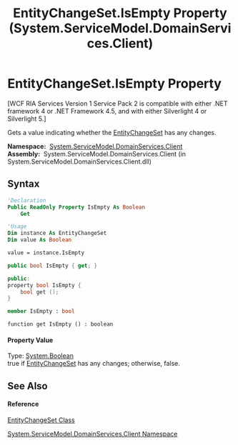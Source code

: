 ﻿---
title: EntityChangeSet.IsEmpty Property  (System.ServiceModel.DomainServices.Client)
TOCTitle: IsEmpty Property
ms:assetid: P:System.ServiceModel.DomainServices.Client.EntityChangeSet.IsEmpty
ms:mtpsurl: https://msdn.microsoft.com/en-us/library/system.servicemodel.domainservices.client.entitychangeset.isempty(v=VS.91)
ms:contentKeyID: 28755372
ms.date: 01/27/2012
mtps_version: v=VS.91
f1_keywords:
- System.ServiceModel.DomainServices.Client.EntityChangeSet.IsEmpty
- System.ServiceModel.DomainServices.Client.EntityChangeSet.get_IsEmpty
dev_langs:
- CSharp
- JScript
- VB
- FSharp
- c++
api_location:
- System.ServiceModel.DomainServices.Client.dll
api_name:
- System.ServiceModel.DomainServices.Client.EntityChangeSet.get_IsEmpty
- System.ServiceModel.DomainServices.Client.EntityChangeSet.IsEmpty
api_type:
- Managed
topic_type:
- apiref
- kbSyntax
product_family_name: VS
ROBOTS: INDEX,FOLLOW
---

# EntityChangeSet.IsEmpty Property

\[WCF RIA Services Version 1 Service Pack 2 is compatible with either .NET framework 4 or .NET Framework 4.5, and with either Silverlight 4 or Silverlight 5.\]

Gets a value indicating whether the [EntityChangeSet](ff422483\(v=vs.91\).md) has any changes.

**Namespace:**  [System.ServiceModel.DomainServices.Client](ff422479\(v=vs.91\).md)  
**Assembly:**  System.ServiceModel.DomainServices.Client (in System.ServiceModel.DomainServices.Client.dll)

## Syntax

``` vb
'Declaration
Public ReadOnly Property IsEmpty As Boolean
    Get
```

``` vb
'Usage
Dim instance As EntityChangeSet
Dim value As Boolean

value = instance.IsEmpty
```

``` csharp
public bool IsEmpty { get; }
```

``` c++
public:
property bool IsEmpty {
    bool get ();
}
```

``` fsharp
member IsEmpty : bool
```

``` jscript
function get IsEmpty () : boolean
```

#### Property Value

Type: [System.Boolean](https://msdn.microsoft.com/en-us/library/a28wyd50)  
true if [EntityChangeSet](ff422483\(v=vs.91\).md) has any changes; otherwise, false.  
  

## See Also

#### Reference

[EntityChangeSet Class](ff422483\(v=vs.91\).md)

[System.ServiceModel.DomainServices.Client Namespace](ff422479\(v=vs.91\).md)

